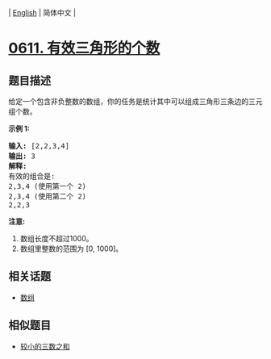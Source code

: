 
| [English](README_EN.md) | 简体中文 |
# [0611. 有效三角形的个数](https://leetcode-cn.com/problems/valid-triangle-number/)
## 题目描述
<p>给定一个包含非负整数的数组，你的任务是统计其中可以组成三角形三条边的三元组个数。</p>

<p><strong>示例 1:</strong></p>

<pre>
<strong>输入:</strong> [2,2,3,4]
<strong>输出:</strong> 3
<strong>解释:</strong>
有效的组合是: 
2,3,4 (使用第一个 2)
2,3,4 (使用第二个 2)
2,2,3
</pre>

<p><strong>注意:</strong></p>

<ol>
	<li>数组长度不超过1000。</li>
	<li>数组里整数的范围为 [0, 1000]。</li>
</ol>

## 相关话题
- [数组](https://leetcode-cn.com/tag/array)
## 相似题目
- [较小的三数之和](../3sum-smaller/README.md)
